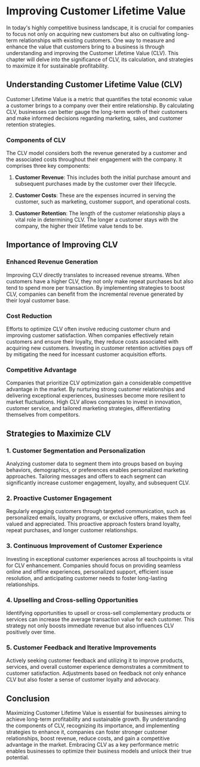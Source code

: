 Improving Customer Lifetime Value
================================================



In today's highly competitive business landscape, it is crucial for companies to focus not only on acquiring new customers but also on cultivating long-term relationships with existing customers. One way to measure and enhance the value that customers bring to a business is through understanding and improving the Customer Lifetime Value (CLV). This chapter will delve into the significance of CLV, its calculation, and strategies to maximize it for sustainable profitability.

Understanding Customer Lifetime Value (CLV)
-------------------------------------------

Customer Lifetime Value is a metric that quantifies the total economic value a customer brings to a company over their entire relationship. By calculating CLV, businesses can better gauge the long-term worth of their customers and make informed decisions regarding marketing, sales, and customer retention strategies.

### Components of CLV

The CLV model considers both the revenue generated by a customer and the associated costs throughout their engagement with the company. It comprises three key components:

1. **Customer Revenue**: This includes both the initial purchase amount and subsequent purchases made by the customer over their lifecycle.

2. **Customer Costs**: These are the expenses incurred in serving the customer, such as marketing, customer support, and operational costs.

3. **Customer Retention**: The length of the customer relationship plays a vital role in determining CLV. The longer a customer stays with the company, the higher their lifetime value tends to be.

Importance of Improving CLV
---------------------------

### Enhanced Revenue Generation

Improving CLV directly translates to increased revenue streams. When customers have a higher CLV, they not only make repeat purchases but also tend to spend more per transaction. By implementing strategies to boost CLV, companies can benefit from the incremental revenue generated by their loyal customer base.

### Cost Reduction

Efforts to optimize CLV often involve reducing customer churn and improving customer satisfaction. When companies effectively retain customers and ensure their loyalty, they reduce costs associated with acquiring new customers. Investing in customer retention activities pays off by mitigating the need for incessant customer acquisition efforts.

### Competitive Advantage

Companies that prioritize CLV optimization gain a considerable competitive advantage in the market. By nurturing strong customer relationships and delivering exceptional experiences, businesses become more resilient to market fluctuations. High CLV allows companies to invest in innovation, customer service, and tailored marketing strategies, differentiating themselves from competitors.

Strategies to Maximize CLV
--------------------------

### 1. Customer Segmentation and Personalization

Analyzing customer data to segment them into groups based on buying behaviors, demographics, or preferences enables personalized marketing approaches. Tailoring messages and offers to each segment can significantly increase customer engagement, loyalty, and subsequent CLV.

### 2. Proactive Customer Engagement

Regularly engaging customers through targeted communication, such as personalized emails, loyalty programs, or exclusive offers, makes them feel valued and appreciated. This proactive approach fosters brand loyalty, repeat purchases, and longer customer relationships.

### 3. Continuous Improvement of Customer Experience

Investing in exceptional customer experiences across all touchpoints is vital for CLV enhancement. Companies should focus on providing seamless online and offline experiences, personalized support, efficient issue resolution, and anticipating customer needs to foster long-lasting relationships.

### 4. Upselling and Cross-selling Opportunities

Identifying opportunities to upsell or cross-sell complementary products or services can increase the average transaction value for each customer. This strategy not only boosts immediate revenue but also influences CLV positively over time.

### 5. Customer Feedback and Iterative Improvements

Actively seeking customer feedback and utilizing it to improve products, services, and overall customer experience demonstrates a commitment to customer satisfaction. Adjustments based on feedback not only enhance CLV but also foster a sense of customer loyalty and advocacy.

Conclusion
----------

Maximizing Customer Lifetime Value is essential for businesses aiming to achieve long-term profitability and sustainable growth. By understanding the components of CLV, recognizing its importance, and implementing strategies to enhance it, companies can foster stronger customer relationships, boost revenue, reduce costs, and gain a competitive advantage in the market. Embracing CLV as a key performance metric enables businesses to optimize their business models and unlock their true potential.
